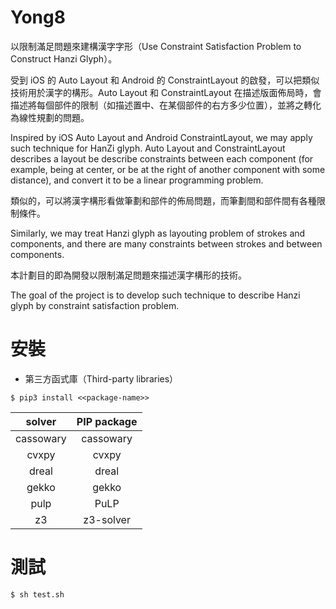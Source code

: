 # Yong8
以限制滿足問題來建構漢字字形（Use Constraint Satisfaction Problem to Construct Hanzi Glyph）。

受到 iOS 的 Auto Layout 和 Android 的 ConstraintLayout 的啟發，可以把類似技術用於漢字的構形。Auto Layout 和 ConstraintLayout 在描述版面佈局時，會描述將每個部件的限制（如描述置中、在某個部件的右方多少位置），並將之轉化為線性規劃的問題。

Inspired by iOS Auto Layout and Android ConstraintLayout, we may apply such technique for HanZi glyph. Auto Layout and ConstraintLayout describes a layout be describe constraints between each component (for example, being at center, or be at the right of another component with some distance), and convert it to be a linear programming problem.

類似的，可以將漢字構形看做筆劃和部件的佈局問題，而筆劃間和部件間有各種限制條件。

Similarly, we may treat Hanzi glyph as layouting problem of strokes and components, and there are many constraints between strokes and between components.

本計劃目的即為開發以限制滿足問題來描述漢字構形的技術。

The goal of the project is to develop such technique to describe Hanzi glyph by constraint satisfaction problem.

安裝
====

* 第三方函式庫（Third-party libraries）
```console
$ pip3 install <<package-name>>
```

|   solver  | PIP package |
| :-------: | :---------: |
| cassowary |  cassowary  |
|   cvxpy   |    cvxpy    |
|   dreal   |    dreal    |
|   gekko   |    gekko    |
|    pulp   |    PuLP     |
|     z3    |  z3-solver  |

測試
====
```console
$ sh test.sh
```


